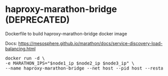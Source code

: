 # haproxy-marathon-bridge (DEPRECATED)
Dockerfile to build haproxy-marathon-bridge docker image 

Docs: https://mesosphere.github.io/marathon/docs/service-discovery-load-balancing.html

<pre>
docker run -d \
-e MARATHON_IPS="$node1_ip $node2_ip $node3_ip" \
--name haproxy-marathon-bridge --net host --pid host --restart always indigodatacloud/haproxy-marathon-bridge
</pre>
